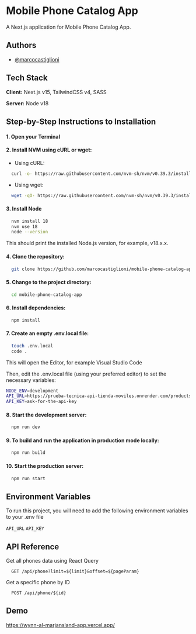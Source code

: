 
# Mobile Phone Catalog App

A Next.js application for Mobile Phone Catalog App.


## Authors

- [@marcocastiglioni](https://github.com/marcocastiglioni/)


## Tech Stack

**Client:** Next.js v15, TailwindCSS v4, SASS 

**Server:** Node v18


## Step-by-Step Instructions to Installation

#### 1. Open your Terminal
#### 2. Install NVM using cURL or wget:
- Using cURL:
```bash
  curl -o- https://raw.githubusercontent.com/nvm-sh/nvm/v0.39.3/install.sh | bash
```
- Using wget:
```bash
  wget -qO- https://raw.githubusercontent.com/nvm-sh/nvm/v0.39.3/install.sh | bash
```

#### 3. Install Node
```bash
  nvm install 18
  nvm use 18
  node --version
```
This should print the installed Node.js version, for example, v18.x.x.

#### 4. Clone the repository:
```bash
  git clone https://github.com/marcocastiglioni/mobile-phone-catalog-app.git
```

#### 5. Change to the project directory:

```bash
  cd mobile-phone-catalog-app
```

#### 6. Install dependencies:

```bash
  npm install
```

#### 7. Create an empty .env.local file:

```bash
  touch .env.local
  code .
```
This will open the Editor, for example Visual Studio Code

Then, edit the .env.local file (using your preferred editor) to set the necessary variables:

```bash
NODE_ENV=development
API_URL=https://prueba-tecnica-api-tienda-moviles.onrender.com/products
API_KEY=ask-for-the-api-key
```

#### 8. Start the development server:

```bash
  npm run dev
```

#### 9. To build and run the application in production mode locally:

```bash
  npm run build
```

#### 10. Start the production server:

```bash
  npm run start
```
    
## Environment Variables

To run this project, you will need to add the following environment variables to your .env file

`API_URL`
`API_KEY`


## API Reference

Get all phones data using React Query

```http
  GET /api/phone?limit=${limit}&offset=${pageParam}
```

Get a specific phone by ID

```http
  POST /api/phone/${id}
```





## Demo

https://wynn-al-marjansland-app.vercel.app/

